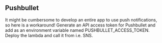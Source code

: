 ## Pushbullet

It might be cumbersome to develop an entire app to use push notifications, so here is a workaround! Generate an API access token for Pushbullet and add as an environment variable named PUSHBULLET_ACCESS_TOKEN. Deploy the lambda and call it from i.e. SNS.
